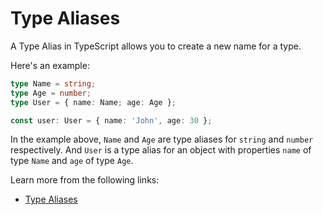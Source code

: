 # Type Aliases

A Type Alias in TypeScript allows you to create a new name for a type.

Here's an example:

```typescript
type Name = string;
type Age = number;
type User = { name: Name; age: Age };

const user: User = { name: 'John', age: 30 };
```

In the example above, `Name` and `Age` are type aliases for `string` and `number` respectively. And `User` is a type alias for an object with properties `name` of type `Name` and `age` of type `Age`.

Learn more from the following links:

- [Type Aliases](https://www.typescriptlang.org/docs/handbook/2/everyday-types.html#type-aliases)